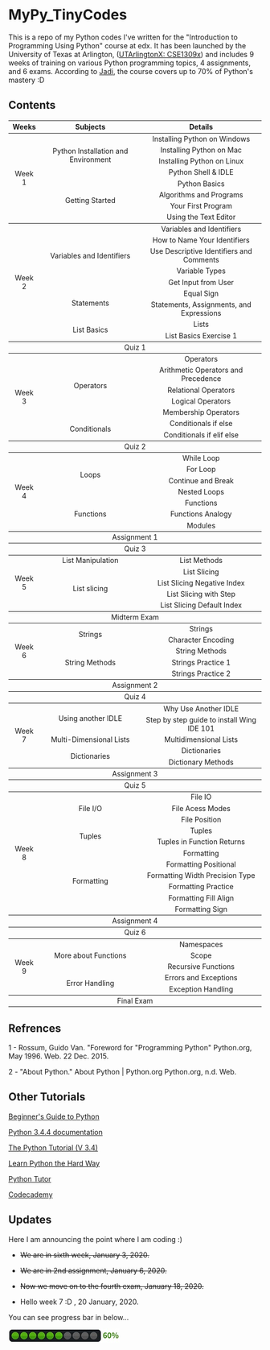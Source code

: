 # MyPy_TinyCodes

This is a repo of my Python codes I've written for the "Introduction to Programming Using Python" course at edx.
It has been launched by the University of Texas at Arlington, 
([UTArlingtonX: CSE1309x](https://courses.edx.org/courses/course-v1:UTArlingtonX+CSE1309x+1T2018/course/))
and includes 9 weeks of training on various Python programming topics, 4 assignments, and 6 exams. 
According to [Jadi](https://github.com/jadijadi), the course covers up to 70% of Python's mastery :D

## Contents

<table align="center">
    <thead>
        <tr>
            <th align="center">Weeks</th>
            <th align="center">Subjects</th>
            <th align="center">Details</th>
        </tr>
    </thead>
    <tbody>
        <tr>
            <td rowspan=8 align="center">Week 1</td>
            <td rowspan=4  align="center">Python Installation and Environment</td>
            <td align="center">Installing Python on Windows</td>
        </tr>
        <tr>
            <td align="center">Installing Python on Mac</td>
        </tr>
		<tr>
            <td align="center">Installing Python on Linux</td>
        </tr>
		<tr>
            <td align="center">Python Shell & IDLE</td>
        </tr>
        <tr>
            <td rowspan=4 align="center">Getting Started</td>
            <td align="center">Python Basics</td>
        </tr>
        <tr>
            <td align="center">Algorithms and Programs</td>
        </tr>
		<tr>
            <td align="center">Your First Program</td>
        </tr>
		<tr>
            <td align="center">Using the Text Editor</td>
        </tr>
    </tbody>
	<tbody>
        <tr>
            <td rowspan=9 align="center">Week 2</td>
            <td rowspan=5  align="center">Variables and Identifiers</td>
            <td align="center">Variables and Identifiers</td>
        </tr>
        <tr>
            <td align="center">How to Name Your Identifiers</td>
        </tr>
		<tr>
            <td align="center">Use Descriptive Identifiers and Comments</td>
        </tr>
		<tr>
            <td align="center">Variable Types</td>
        </tr>
		<tr>
            <td align="center">Get Input from User</td>
        </tr>
        <tr>
            <td rowspan=2 align="center">Statements</td>
            <td align="center">Equal Sign</td>
        </tr>
        <tr>
            <td align="center">Statements, Assignments, and Expressions</td>
        </tr>
        <tr>
            <td rowspan=2 align="center">List Basics</td>
            <td align="center">Lists</td>
        </tr>
        <tr>
            <td align="center">List Basics Exercise 1</td>
        </tr>
    </tbody>
	<tbody>
        <tr>
            <td colspan=3 align="center">Quiz 1</td>
        </tr>
    </tbody>
	<tbody>
        <tr>
            <td rowspan=7 align="center">Week 3</td>
            <td rowspan=5  align="center">Operators</td>
            <td align="center">Operators</td>
        </tr>
        <tr>
            <td align="center">Arithmetic Operators and Precedence</td>
        </tr>
		<tr>
            <td align="center">Relational Operators</td>
        </tr>
		<tr>
            <td align="center">Logical Operators</td>
        </tr>
		<tr>
            <td align="center">Membership Operators</td>
        </tr>
        <tr>
            <td rowspan=2 align="center">Conditionals</td>
            <td align="center">Conditionals if else</td>
        </tr>
        <tr>
            <td align="center">Conditionals if elif else</td>
        </tr>
    </tbody>
	<tbody>
        <tr>
            <td colspan=3 align="center">Quiz 2</td>
        </tr>
    </tbody>
	<tbody>
        <tr>
            <td rowspan=7 align="center">Week 4</td>
            <td rowspan=4  align="center">Loops</td>
            <td align="center">While Loop</td>
        </tr>
        <tr>
            <td align="center">For Loop</td>
        </tr>
		<tr>
            <td align="center">Continue and Break</td>
        </tr>
		<tr>
            <td align="center">Nested Loops</td>
        </tr>
        <tr>
            <td rowspan=3 align="center">Functions</td>
            <td align="center">Functions</td>
        </tr>
        <tr>
            <td align="center">Functions Analogy</td>
        </tr>
		<tr>
            <td align="center">Modules</td>
        </tr>
    </tbody>
	<tbody>
        <tr>
            <td colspan=3 align="center">Assignment 1</td>
        </tr>
    </tbody>
	<tbody>
        <tr>
            <td colspan=3 align="center">Quiz 3</td>
        </tr>
    </tbody>
	<tbody>
        <tr>
            <td rowspan=5 align="center">Week 5</td>
            <td rowspan=1  align="center">List Manipulation</td>
            <td align="center">List Methods</td>
        </tr>
        <tr>
            <td rowspan=4 align="center">List slicing</td>
            <td align="center">List Slicing</td>
        </tr>
        <tr>
            <td align="center">List Slicing Negative Index</td>
        </tr>
		<tr>
            <td align="center">List Slicing with Step</td>
        </tr>
		<tr>
            <td align="center">List Slicing Default Index</td>
        </tr>
    </tbody>
	<tbody>
        <tr>
            <td colspan=3 align="center">Midterm Exam</td>
        </tr>
    </tbody>
	<tbody>
        <tr>
            <td rowspan=5 align="center">Week 6</td>
            <td rowspan=2  align="center">Strings</td>
            <td align="center">Strings</td>
        </tr>
        <tr>
            <td align="center">Character Encoding</td>
        </tr>
        <tr>
            <td rowspan=3 align="center">String Methods</td>
            <td align="center">String Methods</td>
        </tr>
        <tr>
            <td align="center">Strings Practice 1</td>
        </tr>
		<tr>
            <td align="center">Strings Practice 2</td>
        </tr>
    </tbody>
	<tbody>
        <tr>
            <td colspan=3 align="center">Assignment 2</td>
        </tr>
    </tbody>
	<tbody>
        <tr>
            <td colspan=3 align="center">Quiz 4</td>
        </tr>
    </tbody>
	<tbody>
        <tr>
            <td rowspan=5 align="center">Week 7</td>
            <td rowspan=2  align="center">Using another IDLE</td>
            <td align="center">Why Use Another IDLE</td>
        </tr>
        <tr>
            <td align="center">Step by step guide to install Wing IDE 101</td>
        </tr>
        <tr>
            <td rowspan=1 align="center">Multi-Dimensional Lists</td>
            <td align="center">Multidimensional Lists</td>
        </tr>
		<tr>
            <td rowspan=2 align="center">Dictionaries</td>
            <td align="center">Dictionaries</td>
        </tr>
        <tr>
            <td align="center">Dictionary Methods</td>
        </tr>
    </tbody>
	<tbody>
        <tr>
            <td colspan=3 align="center">Assignment 3</td>
        </tr>
    </tbody>
	<tbody>
        <tr>
            <td colspan=3 align="center">Quiz 5</td>
        </tr>
    </tbody>
	<tbody>
        <tr>
            <td rowspan=11 align="center">Week 8</td>
            <td rowspan=3  align="center">File I/O</td>
            <td align="center">File IO</td>
        </tr>
        <tr>
            <td align="center">File Acess Modes</td>
        </tr>
		<tr>
            <td align="center">File Position</td>
        </tr>
        <tr>
            <td rowspan=2 align="center">Tuples</td>
            <td align="center">Tuples</td>
        </tr>
		<tr>
            <td align="center">Tuples in Function Returns</td>
        </tr>
		<tr>
            <td rowspan=6 align="center">Formatting</td>
            <td align="center">Formatting</td>
        </tr>
        <tr>
            <td align="center">Formatting Positional</td>
        </tr>
		<tr>
            <td align="center">Formatting Width Precision Type</td>
        </tr>
		<tr>
            <td align="center">Formatting Practice</td>
        </tr>
		<tr>
            <td align="center">Formatting Fill Align</td>
        </tr>
		<tr>
            <td align="center">Formatting Sign</td>
        </tr>
    </tbody>
	<tbody>
        <tr>
            <td colspan=3 align="center">Assignment 4</td>
        </tr>
    </tbody>
	<tbody>
        <tr>
            <td colspan=3 align="center">Quiz 6</td>
        </tr>
    </tbody>
	<tbody>
        <tr>
            <td rowspan=5 align="center">Week 9</td>
            <td rowspan=3  align="center">More about Functions</td>
            <td align="center">Namespaces</td>
        </tr>
        <tr>
            <td align="center">Scope</td>
        </tr>
		<tr>
            <td align="center">Recursive Functions</td>
        </tr>
		<tr>
            <td rowspan=2 align="center">Error Handling</td>
            <td align="center">Errors and Exceptions</td>
        </tr>
        <tr>
            <td align="center">Exception Handling</td>
        </tr>
    </tbody>
	<tbody>
        <tr>
            <td colspan=3 align="center">Final Exam</td>
        </tr>
    </tbody>
</table>

## Refrences

1 - Rossum, Guido Van. "Foreword for "Programming Python" Python.org, May 1996. Web. 22 Dec. 2015.

2 - "About Python." About Python | Python.org  Python.org, n.d. Web.

## Other Tutorials

[Beginner's Guide to Python](https://wiki.python.org/moin/BeginnersGuide)

[Python 3.4.4 documentation](https://docs.python.org/3.4/)

[The Python Tutorial (V 3.4)](https://docs.python.org/3.4/tutorial/)

[Learn Python the Hard Way](http://learnpythonthehardway.org/book/)

[Python Tutor](http://www.pythontutor.com/visualize.html#mode=edit)

[Codecademy](https://www.codecademy.com/)

## Updates

Here I am announcing the point where I am coding :)

- ~~We are in sixth week, January 3, 2020.~~

- ~~We are in 2nd assignment, January 6, 2020.~~

- ~~Now we move on to the fourth exam, January 18, 2020.~~

- Hello week 7 :D , 20 January, 2020.

You can see progress bar in below...

![alt text](./.vscode/60percent.jpg)
